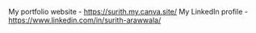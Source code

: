 My portfolio website - https://surith.my.canva.site/
My LinkedIn profile - https://www.linkedin.com/in/surith-arawwala/
